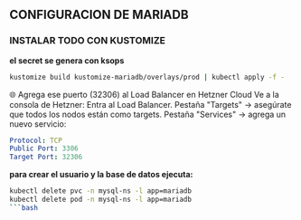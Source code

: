 ## CONFIGURACION DE MARIADB
### INSTALAR TODO CON KUSTOMIZE
**el secret se genera con ksops**

```bash
kustomize build kustomize-mariadb/overlays/prod | kubectl apply -f -
```

 🌐 Agrega ese puerto (32306) al Load Balancer en Hetzner Cloud
Ve a la consola de Hetzner:
Entra al Load Balancer.
Pestaña "Targets" → asegúrate que todos los nodos están como targets.
Pestaña "Services" → agrega un nuevo servicio:

```yaml
Protocol: TCP
Public Port: 3306
Target Port: 32306
```

**para crear el usuario y la base de datos ejecuta:**

```bash
kubectl delete pvc -n mysql-ns -l app=mariadb
kubectl delete pod -n mysql-ns -l app=mariadb
```bash